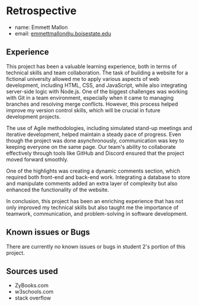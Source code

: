 # Retrospective

- name: Emmett Mallon
- email: emmettmallon@u.boisestate.edu

## Experience

This project has been a valuable learning experience, both in terms of technical skills and team collaboration. The task of building a website for a fictional university allowed me to apply various aspects of web development, including HTML, CSS, and JavaScript, while also integrating server-side logic with Node.js. 
One of the biggest challenges was working with Git in a team environment, especially when it came to managing branches and resolving merge conflicts. 
However, this process helped improve my version control skills, which will be crucial in future development projects.

The use of Agile methodologies, including simulated stand-up meetings and iterative development, helped maintain a steady pace of progress. Even though the project was done asynchronously, communication was key to keeping everyone on the same page. Our team's ability to collaborate effectively through tools like GitHub and Discord ensured that the project moved forward smoothly.

One of the highlights was creating a dynamic comments section, which required both front-end and back-end work. Integrating a database to store and manipulate comments added an extra layer of complexity but also enhanced the functionality of the website.

In conclusion, this project has been an enriching experience that has not only improved my technical skills but also taught me the importance of teamwork, communication, and problem-solving in software development.

## Known issues or Bugs

There are currently no known issues or bugs in student 2's portion of this project.

## Sources used

- ZyBooks.com
- w3schools.com
- stack overflow
